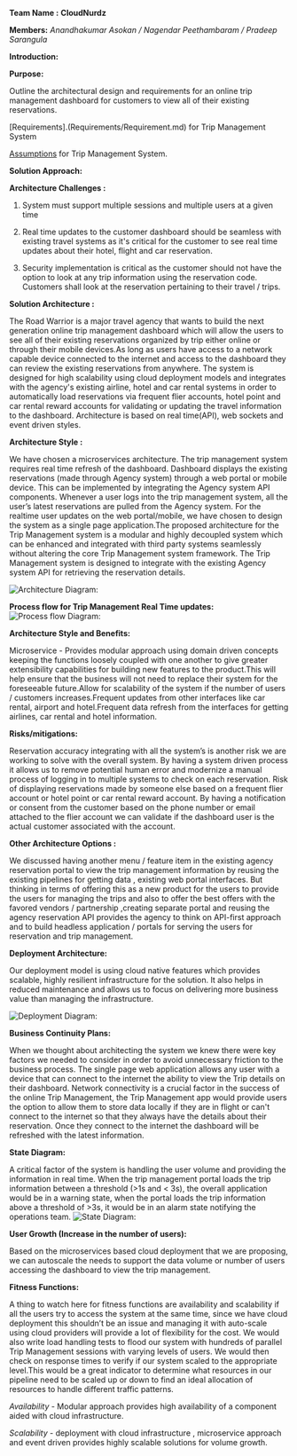 **Team Name :** **CloudNurdz**

**Members:** *Anandhakumar Asokan / Nagendar Peethambaram / Pradeep Sarangula*

 
**Introduction:**
  
  **Purpose:**
  
   Outline the architectural design and requirements for an online trip management dashboard for customers to view all of their existing reservations.
  

 [Requirements].(Requirements/Requirement.md) for Trip Management System
  
 
 [Assumptions](Assumptions.md) for Trip Management System.

****Solution Approach:****

**Architecture Challenges :**
 
  1. System must support multiple sessions and multiple users at a given time 
 
  2. Real time updates to the customer dashboard should be seamless with existing travel systems as it's critical for the customer
     to see real time updates about their hotel, flight and car reservation.
 
  3. Security implementation is critical as the customer should not have the option to look at any trip information 
     using the reservation code. Customers shall look at the reservation pertaining to their travel / trips.

**Solution Architecture :**

The Road Warrior is a major travel agency that wants to build the next generation online trip management dashboard which will allow the users to see all of their existing reservations organized by trip either online or through their mobile devices.As long as users have access to a network capable device connected to the internet and access to the dashboard they can review the existing reservations from anywhere. The system is designed for high scalability using cloud deployment models and integrates with the agency's existing airline, hotel and car rental systems in order to automatically load reservations via frequent flier accounts, hotel point and car rental reward accounts for validating or updating the travel information to the dashboard. Architecture is based on real time(API), web sockets and event driven styles. 

**Architecture Style :**

We have chosen a microservices architecture. The trip management system requires real time refresh of the dashboard. Dashboard displays the existing reservations (made through Agency system) through a web portal or mobile device. This can be implemented by integrating the Agency system API components. Whenever a user logs into the trip management system, all the user’s latest reservations are pulled from the Agency system. For the realtime user updates on the web portal/mobile, we have chosen to design the system as a single page application.The proposed architecture for the Trip Management system is a modular and highly decoupled system which can be enhanced and integrated with third party systems seamlessly without altering the core Trip Management system framework. The Trip Management system is designed to integrate with the existing Agency system API for retrieving the reservation details.

![**Architecture Diagram:**](Architecture/Logical/Logical_Architecture.png)

**Process flow for Trip Management Real Time updates:**
![**Process flow Diagram:**](Architecture/ProcessFlow.JPG)

**Architecture Style and Benefits:**

Microservice - Provides modular approach using domain driven concepts keeping the functions loosely coupled with one another to give greater extensibility capabilities for building new features to the product.This will help ensure that the business will not need to replace their system for the foreseeable future.Allow for scalability of the system if the number of users / customers  increases.Frequent updates from other interfaces like car rental, airport and hotel.Frequent data refresh from the interfaces for getting airlines, car rental and hotel information. 

**Risks/mitigations:** 

Reservation accuracy integrating with all the system’s is another risk we are working to solve with the overall system. By having a system driven process it allows us to remove potential human error and modernize a manual process of logging in to multiple systems to check on each reservation.
Risk of displaying reservations made by someone else based on a frequent flier account or hotel point or car rental reward account. By having a notification or consent from the customer based on the phone number or email attached to the flier account we can validate if the dashboard user is the actual customer associated with the account.

**Other Architecture Options :**

We discussed having another menu / feature item in the existing agency reservation portal to view the trip management information by reusing the existing pipelines for getting data , existing web portal interfaces. But thinking in terms of offering this as a new product for the users to provide the users for managing the trips and also to offer the best offers with the favored vendors / partnership ,creating separate portal and reusing the agency reservation API provides the agency to think on API-first approach and to build headless application / portals for serving the users for reservation and trip management. 

**Deployment Architecture:**

Our deployment model is using cloud native features which provides scalable, highly resilient infrastructure for the solution. It also helps in reduced maintenance and allows us to focus on delivering more business value than managing the infrastructure. 

![**Deployment Diagram:**](https://github.com/akasokan99/kata_cloudNurdz/blob/main/Architecture/Deployment/Deployment_Architecture.png)


**Business Continuity Plans:**

When we thought about architecting the system we knew there were key factors we needed to consider in order to avoid unnecessary friction to the business process. The single page web application allows any user with a device that can connect to the internet the ability to view the Trip details on their dashboard.  Network connectivity is a crucial factor in the success of the online Trip Management, the Trip Management app would provide users the option to allow them to store data locally if they are in flight or can't connect to the internet so that they always have the details about their reservation. Once they connect to the internet the dashboard will be refreshed with the latest information.

**State Diagram:**

A critical factor of the system is handling the user volume and providing the information in real time.  When the trip management portal loads the trip information between a threshold (>1s and < 3s), the overall application would be in a warning state, when the portal loads the trip information above a threshold of >3s, it would be in an alarm state notifying the operations team. 
![**State Diagram:**](Architecture/StateDiagram.JPG)

**User Growth (Increase in the number of users):**

Based on the microservices based cloud deployment that we are proposing, we can autoscale the needs to support the data volume or number of users accessing the dashboard to view the trip management.

**Fitness Functions:**

A thing to watch here for fitness functions are availability and scalability if all the users try to access the system at the same time, since we have cloud deployment this shouldn’t be an issue and managing it with auto-scale using cloud providers will provide a lot of flexibility for the cost. We would also write load handling tests to flood our system with hundreds of parallel Trip Management sessions with varying levels of users. We would then check on response times to verify if our system scaled to the appropriate level.This would be a great indicator to determine what resources in our pipeline need to be scaled up or down to find an ideal allocation of resources to handle different traffic patterns. 

   *Availability* - Modular approach provides high availability of a component aided with cloud infrastructure. 

   *Scalability* - deployment with cloud infrastructure , microservice approach and event driven provides highly scalable solutions for volume growth.

